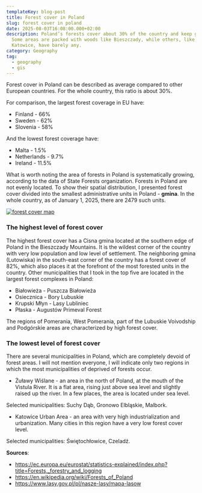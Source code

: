 ```yaml
---
templateKey: blog-post
title: Forest cover in Poland
slug: forest cover in poland
date: 2025-08-03T16:08:00.000+02:00
description: Poland’s forests cover about 30% of the country and keep growing.
  Some areas are packed with woods like Bieszczady, while others, like Żuławy or
  Katowice, have barely any.
category: Geography
tag:
  - geography
  - gis
---
```

Forest cover in Poland can be described as average compared to other European countries. For the whole country, this ratio is about 30%.

For comparison, the largest forest coverage in EU have:
- Finland - 66%
- Sweden - 62%
- Slovenia - 58%

And the lowest forest coverage have:
- Malta - 1.5%
- Netherlands - 9.7%
- Ireland - 11.5%

What is worth noting the area of forests in Poland is systematically growing, according to the data of State Forests organization.
Forests in Poland are not evenly located. To show their spatial distribution, I presented forest cover divided into the smallest administrative units in Poland - **gmina**. In the whole country, as of January 1, 2025, there are 2479 such units.

[![forest cover map](/assets/forest_cover.png)](/assets/forest_cover.png)

### The highest level of forest cover

The highest forest cover has a Cisna gmina located at the southern edge of Poland in the Bieszczady Mountains. It is the wildest corner of the country with very low population and low level of settlement. The neighboring gmina (Lutowiska) in the south-east corner of the country has a forest cover of 82%, which also places it at the forefront of the most forested units in the country. Other municipalities that I took in the top five are located in the largest forest complexes in Poland:
- Białowieża - Puszcza Białowieża
- Osiecznica - Bory Lubuskie
- Krupski Młyn - Lasy Lubliniec
- Płaska - Augustów Primeval Forest

The regions of Pomerania, West Pomerania, part of the Lubuskie Voivodship and Podgórskie areas are characterized by high forest cover.

### The lowest level of forest cover

There are several municipalities in Poland, which are completely devoid of forest areas. I will not mention everyone, I will indicate only two regions in which the most municipalities of deprived of forests occur.

- Żuławy Wiślane - an area in the north of Poland, at the mouth of the Vistula River. It is a flat area, rising just above sea level and slightly raised up the river. In a few places, the area is located under sea level.

Selected municipalities: Suchy Dąb, Gronowo Elbląskie, Malbork.
- Katowice Urban Area - an area with very high industrialization and urbanization. Many cities in this region have a very low forest cover level.

Selected municipalities: Świętochłowice, Czeladź.

__Sources__:
 - https://ec.europa.eu/eurostat/statistics-explained/index.php?title=Forests,_forestry_and_logging
 - https://en.wikipedia.org/wiki/Forests_of_Poland
 - https://www.lasy.gov.pl/pl/nasze-lasy/mapa-lasow
